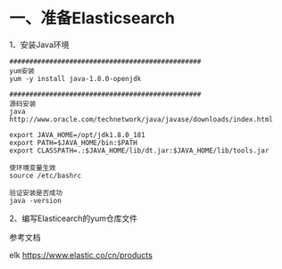 
# 一、准备Elasticsearch

1、安装Java环境
```
################################################
yum安装
yum -y install java-1.8.0-openjdk

################################################
源码安装
java   http://www.oracle.com/technetwork/java/javase/downloads/index.html 

export JAVA_HOME=/opt/jdk1.8.0_181
export PATH=$JAVA_HOME/bin:$PATH
export CLASSPATH=.:$JAVA_HOME/lib/dt.jar:$JAVA_HOME/lib/tools.jar

使环境变量生效
source /etc/bashrc

验证安装是否成功
java -version
```


2、编写Elasticearch的yum仓库文件


参考文档

elk       https://www.elastic.co/cn/products 

